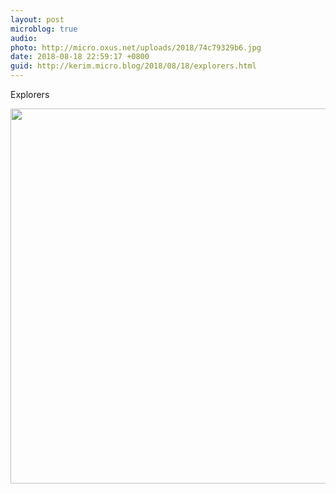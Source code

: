 ```yaml
---
layout: post
microblog: true
audio: 
photo: http://micro.oxus.net/uploads/2018/74c79329b6.jpg
date: 2018-08-18 22:59:17 +0800
guid: http://kerim.micro.blog/2018/08/18/explorers.html
---
```

Explorers

<img src="http://micro.oxus.net/uploads/2018/74c79329b6.jpg" width="600" height="600" />
